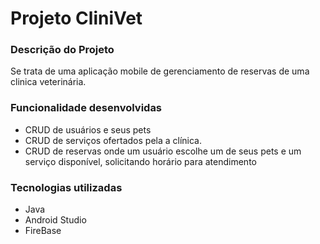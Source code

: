 <h1>Projeto CliniVet</h1>

<h3>Descrição do Projeto</h3>

<p>Se trata de uma aplicação mobile de gerenciamento de reservas de uma clinica veterinária.</p>

<h3>Funcionalidade desenvolvidas</h3>
<ul>
  <li>CRUD de usuários e seus pets</li>
  <li>CRUD de serviços ofertados pela a clínica.</li>
  <li>CRUD de reservas onde um usuário escolhe um de seus pets e um serviço disponível, solicitando horário para atendimento</li>
</ul>

<h3>Tecnologias utilizadas</h3>

<ul>
  <li>Java</li>
  <li>Android Studio</li>
  <li>FireBase</li>
</ul>
